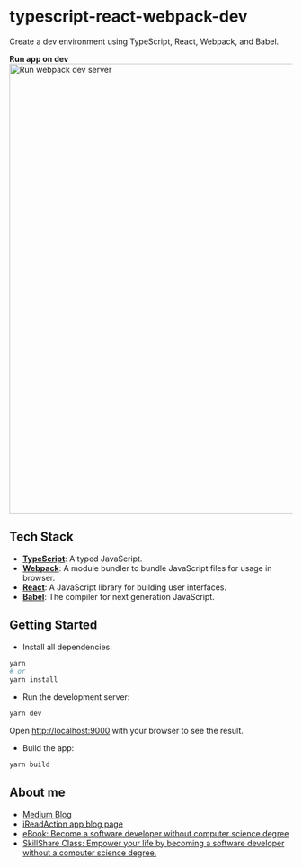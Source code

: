 # typescript-react-webpack-dev
Create a dev environment using TypeScript, React, Webpack, and Babel. 

**Run app on dev**  
<img width="800" alt="Run webpack dev server" src="https://user-images.githubusercontent.com/93111441/197384519-07d49f88-56b4-4efa-9241-956108e8396a.png">

## Tech Stack

- [**TypeScript**](https://www.typescriptlang.org/): A typed JavaScript.
- [**Webpack**](https://webpack.js.org/): A module bundler to bundle JavaScript files for usage in browser.  
- [**React**](https://reactjs.org/): A JavaScript library for building user interfaces.  
- [**Babel**](https://babeljs.io/): The compiler for next generation JavaScript.  

## Getting Started
- Install all dependencies:
```bash
yarn
# or 
yarn install
```

- Run the development server:

```bash
yarn dev
```
Open [http://localhost:9000](http://localhost:3000) with your browser to see the result.

- Build the app:
```bash
yarn build
```

## About me
- [Medium Blog](https://amy-juan-li.medium.com/)
- [iReadAction app blog page](https://blog.ireadaction.com/)
- [eBook: Become a software developer without computer science degree](https://amyjuanli.gumroad.com/l/wplun)
- [SkillShare Class: Empower your life by becoming a software developer without a computer science degree.](https://www.skillshare.com/classes/Empower-your-life-Become-a-software-developer-without-a-CS-degree/1243883176)

